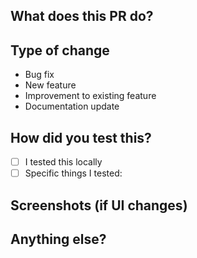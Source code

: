 ## What does this PR do?
<!-- In 1-2 sentences, explain what you're changing -->

## Type of change
<!-- Delete the ones that don't apply -->
- Bug fix
- New feature
- Improvement to existing feature
- Documentation update

## How did you test this?
<!-- Briefly describe how you verified it works -->
- [ ] I tested this locally
- [ ] Specific things I tested: 

## Screenshots (if UI changes)
<!-- Add screenshots for any visual changes -->

## Anything else?
<!-- Any additional context, questions, or notes -->